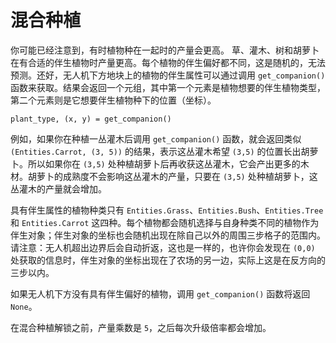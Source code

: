# 混合种植
你可能已经注意到，有时植物种在一起时的产量会更高。
草、灌木、树和胡萝卜在有合适的伴生植物时产量更高。每个植物的伴生偏好都不同，这是随机的，无法预测。还好，无人机下方地块上的植物的伴生属性可以通过调用 `get_companion()` 函数来获取。结果会返回一个元组，其中第一个元素是植物想要的伴生植物类型，第二个元素则是它想要伴生植物种下的位置（坐标）。

`plant_type, (x, y) = get_companion()`

例如，如果你在种植一丛灌木后调用 `get_companion()` 函数，就会返回类似 `(Entities.Carrot, (3, 5))` 的结果，表示这丛灌木希望 `(3,5)` 的位置长出胡萝卜。所以如果你在 `(3,5)` 处种植胡萝卜后再收获这丛灌木，它会产出更多的木材。胡萝卜的成熟度不会影响这丛灌木的产量，只要在 `(3,5)` 处种植胡萝卜，这丛灌木的产量就会增加。

具有伴生属性的植物种类只有 `Entities.Grass`、`Entities.Bush`、`Entities.Tree` 和 `Entities.Carrot` 这四种。每个植物都会随机选择与自身种类不同的植物作为伴生对象；伴生对象的坐标也会随机出现在除自己以外的周围三步格子的范围内。请注意：无人机超出边界后会自动折返，这也是一样的，也许你会发现在 `(0,0)` 处获取的信息时，伴生对象的坐标出现在了农场的另一边，实际上这是在反方向的三步以内。

如果无人机下方没有具有伴生偏好的植物，调用 `get_companion()` 函数将返回 `None`。

在混合种植解锁之前，产量乘数是 `5`，之后每次升级倍率都会增加。